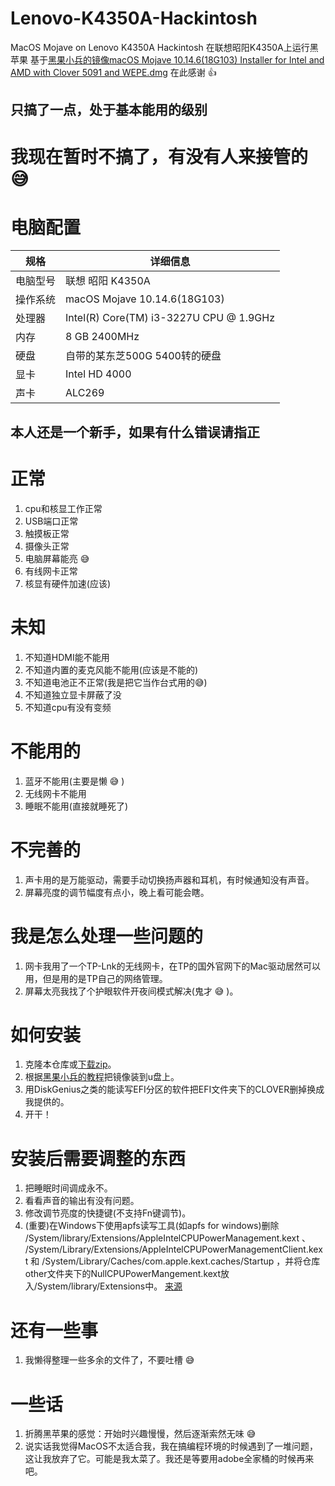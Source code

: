 # Lenovo-K4350A-Hackintosh

MacOS Mojave on Lenovo K4350A Hackintosh
在联想昭阳K4350A上运行黑苹果
基于[黑果小兵的镜像macOS Mojave 10.14.6(18G103) Installer for Intel and AMD with Clover 5091 and WEPE.dmg](https://mirrors.dtops.cc/iso/MacOS/daliansky_macos/10.14/)
在此感谢 👍

## 只搞了一点，处于基本能用的级别

# 我现在暂时不搞了，有没有人来接管的 😅

# 电脑配置

|规格|详细信息|
|---|---|
|电脑型号|联想 昭阳 K4350A|
|操作系统|macOS Mojave 10.14.6(18G103)|
|处理器|Intel(R) Core(TM) i3-3227U CPU @ 1.9GHz|
|内存|8 GB  2400MHz|
|硬盘|自带的某东芝500G 5400转的硬盘|
|显卡|Intel HD 4000|
|声卡|ALC269|

## 本人还是一个新手，如果有什么错误请指正

# 正常
1. cpu和核显工作正常
2. USB端口正常
3. 触摸板正常
4. 摄像头正常
5. 电脑屏幕能亮 😅
6. 有线网卡正常
7. 核显有硬件加速(应该)
# 未知
1. 不知道HDMI能不能用
2. 不知道内置的麦克风能不能用(应该是不能的)
3. 不知道电池正不正常(我是把它当作台式用的😅)
4. 不知道独立显卡屏蔽了没
5. 不知道cpu有没有变频
# 不能用的
1. 蓝牙不能用(主要是懒 😅 )
2. 无线网卡不能用
3. 睡眠不能用(直接就睡死了)
# 不完善的
1. 声卡用的是万能驱动，需要手动切换扬声器和耳机，有时候通知没有声音。
2. 屏幕亮度的调节幅度有点小，晚上看可能会瞎。

# 我是怎么处理一些问题的
1. 网卡我用了一个TP-Lnk的无线网卡，在TP的国外官网下的Mac驱动居然可以用，但是用的是TP自己的网络管理。
2. 屏幕太亮我找了个护眼软件开夜间模式解决(鬼才 😅 )。

# 如何安装
1. 克隆本仓库或[下载zip](https://github.com/huangshi10492/Lenovo-K4350A-Hackintosh/archive/master.zip)。
2. 根据[黑果小兵的教程](https://blog.daliansky.net/macOS-Mojave-10.14.6-18G87-Release-version-with-Clover-5033-original-image.html)把镜像装到u盘上。
3. 用DiskGenius之类的能读写EFI分区的软件把EFI文件夹下的CLOVER删掉换成我提供的。
4. 开干！

# 安装后需要调整的东西
1. 把睡眠时间调成永不。
2. 看看声音的输出有没有问题。
3. 修改调节亮度的快捷键(不支持Fn键调节)。
4. (重要)在Windows下使用apfs读写工具(如apfs for windows)删除 /System/library/Extensions/AppleIntelCPUPowerManagement.kext 、 /System/Library/Extensions/AppleIntelCPUPowerManagementClient.kext 和 /System/Library/Caches/com.apple.kext.caches/Startup ，并将仓库other文件夹下的NullCPUPowerMangement.kext放入/System/library/Extensions中。 [来源](https://blog.csdn.net/u010372981/article/details/81714524)

# 还有一些事
1. 我懒得整理一些多余的文件了，不要吐槽 😅

# 一些话
1. 折腾黑苹果的感觉：开始时兴趣慢慢，然后逐渐索然无味 😅
2. 说实话我觉得MacOS不太适合我，我在搞编程环境的时候遇到了一堆问题，这让我放弃了它。可能是我太菜了。我还是等要用adobe全家桶的时候再来吧。